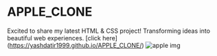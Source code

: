 # APPLE_CLONE
Excited to share my latest HTML & CSS project! Transforming ideas into beautiful web experiences. [click here] (https://yashdatir1999.github.io/APPLE_CLONE/)
![apple img](https://github.com/yashdatir1999/APPLE_CLONE/assets/137477848/060ba33a-1c2a-4e62-8262-96238e21bca1)
